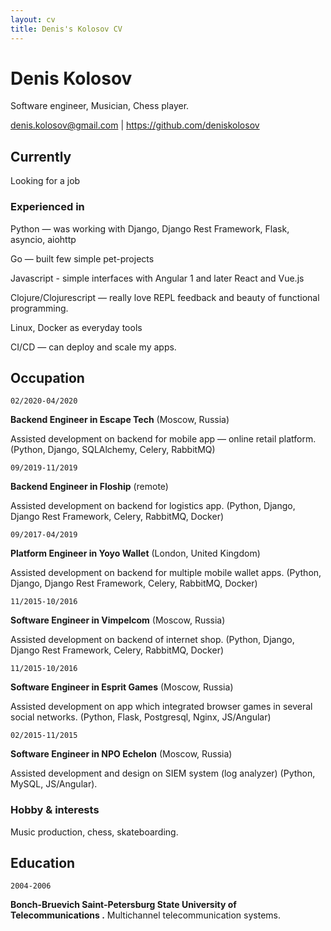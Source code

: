 ```yaml
---
layout: cv
title: Denis's Kolosov CV
---
```

# Denis Kolosov
Software engineer, Musician, Chess player.

<div id="webaddress">
<a href="denis.kolosov@gmail.com">denis.kolosov@gmail.com</a>
| <a href="https://github.com/deniskolosov">https://github.com/deniskolosov</a>
</div>



## Currently
Looking for a job

### Experienced in
Python — was working with Django, Django Rest Framework, Flask, asyncio, aiohttp

Go — built few simple pet-projects

Javascript - simple interfaces with Angular 1 and later React and Vue.js

Clojure/Clojurescript — really love REPL feedback and beauty of functional programming.

Linux, Docker as everyday tools

CI/CD — can deploy and scale my apps. 


## Occupation

`02/2020-04/2020`



__Backend Engineer in Escape Tech__ (Moscow, Russia)

  Assisted development on backend for mobile app — online retail platform.
  (Python, Django, SQLAlchemy, Celery, RabbitMQ)

`09/2019-11/2019`



__Backend Engineer in Floship__ (remote)

  Assisted development on backend for logistics app.
  (Python, Django, Django Rest Framework, Celery, RabbitMQ, Docker)

`09/2017-04/2019`



__Platform Engineer in Yoyo Wallet__ (London, United Kingdom)

  Assisted development on backend for multiple mobile wallet apps.
  (Python, Django, Django Rest Framework, Celery, RabbitMQ, Docker)

`11/2015-10/2016`



__Software Engineer in Vimpelcom__  (Moscow, Russia)

  Assisted development on backend of internet shop.
  (Python, Django, Django Rest Framework, Celery, RabbitMQ, Docker)

`11/2015-10/2016`



__Software Engineer in Esprit Games__  (Moscow, Russia)

  Assisted development on app which integrated browser games in several social networks.
  (Python, Flask, Postgresql, Nginx, JS/Angular)

`02/2015-11/2015`



__Software Engineer in NPO Echelon__  (Moscow, Russia)

  Assisted development and design on SIEM system (log analyzer) (Python, MySQL, JS/Angular).

### Hobby & interests

Music production, chess, skateboarding.

## Education

`2004-2006`

__Bonch-Bruevich Saint-Petersburg State University of Telecommunications .__
  Multichannel telecommunication systems.



<!-- ### Footer

Last updated: July 2020 -->


